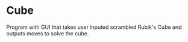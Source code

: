 # Cube
Program with GUI that takes user inputed scrambled Rubik's Cube and outputs moves to solve the cube.
